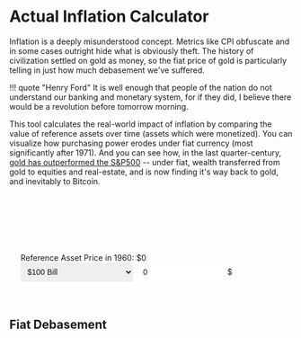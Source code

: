 # Actual Inflation Calculator

Inflation is a deeply misunderstood concept. Metrics like CPI obfuscate and in some cases outright hide what is obviously theft. 
The history of civilization settled on gold as money, so the fiat price of gold is particularly telling in just how much debasement we've suffered.

!!! quote "Henry Ford"
    It is well enough that people of the nation do not understand our banking and monetary system, for if they did, I believe there would be a revolution before tomorrow morning.

This tool calculates the real-world impact of inflation by comparing the value of reference assets over time (assets which were monetized). 
You can visualize how purchasing power erodes under fiat currency (most significantly after 1971). 
And you can see how, in the last quarter-century, <a href="/tools/inflation/?start=1999&end=2025&ref=gold" target="_self">gold has outperformed the S&P500</a> -- 
 under fiat, wealth transferred from gold to equities and real-estate, and is now finding it's way back to gold, and inevitably to Bitcoin.

<style>
    .input-container {
        padding: 20px;
        border-radius: 8px;
        background: var(--md-default-bg-color);
        margin-bottom: 20px;
    }
    .input-group {
        display: flex;
        flex-direction: column;
        margin-bottom: 15px;
    }
    .input-group-horizontal {
        display: flex;
        align-items: center;
        gap: 10px;
        flex-wrap: wrap;
    }
    .input-wrapper {
        display: flex;
        align-items: stretch;
        border: 1px solid var(--md-default-fg-color--light);
        border-radius: 4px;
        background: var(--md-default-bg-color);
        transition: border-color 0.2s, box-shadow 0.2s;
    }
    .input-wrapper:hover {
        border-color: var(--md-primary-fg-color--light);
    }
    .input-wrapper:focus-within {
        border-color: var(--md-primary-fg-color);
        box-shadow: 0 0 5px rgba(var(--md-primary-fg-color--rgb), 0.3);
    }
    select, input[type="number"] {
        padding: 8px;
        border: none;
        font-size: 1em;
        color: var(--md-default-fg-color);
        outline: none;
        border-radius: 4px 0 0 4px;
    }
    select {
        width: 200px;
    }
    input[type="number"] {
        width: 150px;
    }
    .unit {
        padding: 0 8px;
        font-size: 1em;
        color: var(--md-default-fg-color);
        pointer-events: none;
        border-left: 1px solid var(--md-default-fg-color--light);
        background: rgba(var(--md-default-bg-color--rgb), 0.7);
        display: flex;
        align-items: center;
        border-radius: 0 4px 4px 0;
    }
    .input-cointainer label {
        font-size: 1em;
        color: var(--md-default-fg-color);
        margin-bottom: 10px;
        font-weight: bold;
    }
    #year-range-text {
        display: block;
        text-align: center;
        margin: 10px 0;
        font-weight: bold;
        color: var(--md-default-fg-color);
    }
    #year-range-slider {
        margin: 10px 0 20px;
        width: 100%;
    }
    #results strong {
        font-weight: bold;
        color: var(--md-default-fg-color);
    }
    #results small {
        font-size: 0.9em;
        color: var(--md-default-fg-color--light);
    }
    #results p.persuasive strong {
        color: var(--md-default-fg-color--dark);
    }
    #chart-container, #debasement-chart-container {
        margin: 20px 0;
    }
    .noUi-connect {
        background: #F7931A !important;
    }
    .noUi-handle {
        background: #F7931A !important;
        border: 2px solid var(--md-default-bg-color);
        box-shadow: none;
    }
    .noUi-tooltip {
        font-size: 12px;
        background: var(--md-default-fg-color);
        color: var(--md-default-bg-color);
        padding: 2px 6px;
        border-radius: 3px;
    }
</style>

<div class="input-container">
    <div id="chart-container">
        <canvas id="inflation-chart"></canvas>
    </div>
    <div class="input-group">
        <span id="year-range-text"></span>
        <div id="year-range-slider"></div>
    </div>
    <div class="input-group">
        <label id="price-label" for="asset-select">Reference Asset Price in 1960: $0</label>
        <div class="input-group-horizontal">
            <div class="input-wrapper">
                <select id="asset-select">
                    <option value="cash">$100 Bill</option>
                    <option value="gold">1oz Gold</option>
                    <option value="sfh">Single Family Home</option>
                    <option value="sp500">S&P 500 Share</option>
                </select>
            </div>
            <div class="input-wrapper">
                <input type="number" id="starting-price" step="0.01" min="0" value="0">
                <span class="unit">$</span>
            </div>
        </div>
    </div>
</div>

<h2>Fiat Debasement</h2>
<div id="results"></div>
<div id="debasement-chart-container">
    <canvas id="debasement-chart"></canvas>
</div>

<div id="inflation_page" style="display:none;"></div>

